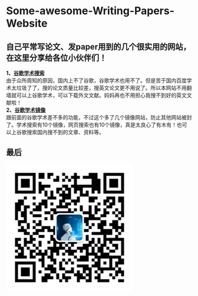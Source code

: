 # Some-awesome-Writing-Papers-Website
## 自己平常写论文、发paper用到的几个很实用的网站，在这里分享给各位小伙伴们！
**1、[谷歌学术搜索](https://scholar.glgoo.org/?utm_source=wechat_session&utm_medium=social&utm_oi=675276281281646592&from=singlemessage)**\
由于众所周知的原因，国内上不了谷歌，谷歌学术也用不了。但是苦于国内百度学术太垃圾了了，搜的论文质量比较差，搜英文论文更不用说了。所以本网站不用翻墙就可以上谷歌学术，可以下载外文文献。妈妈再也不用担心我搜不到好的英文文献啦！\
**2、[谷歌学术镜像](http://ac.scmor.com/?utm_source=wechat_session&utm_medium=social&utm_oi=675276281281646592&from=singlemessage)**\
跟前面的谷歌学术差不多的功能，不过这个多了几个镜像网站，防止其他网站被封了。学术搜索有10个镜像，网页搜索也有10个镜像，真是太良心了有木有！也可以上谷歌搜索国内搜不到的文章、资料等。


## 最后

![](https://github.com/xwr96/Beautiful-Writing-Papers-Website/blob/master/image/微信公众号.jpg)
